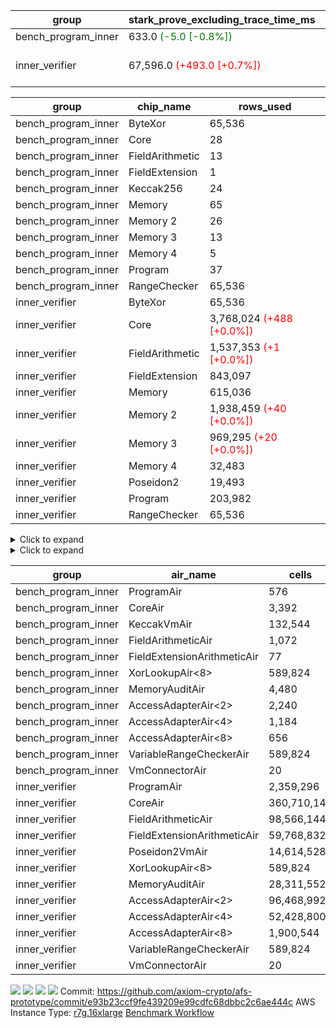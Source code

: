 | group | stark_prove_excluding_trace_time_ms | total_cells | total_cells_used | trace_gen_time_ms | verify_program_compile_ms |
| --- | --- | --- | --- | --- | --- |
| bench_program_inner | 633.0 <span style="color: green">(-5.0 [-0.8%])</span> | 1,325,889 | 211,816 | 2.0 |  |
| inner_verifier | 67,596.0 <span style="color: red">(+493.0 [+0.7%])</span> | 716,308,500 | 385,559,411 <span style="color: red">(+32,939 [+0.0%])</span> | 34,021.0 <span style="color: green">(-107.0 [-0.3%])</span> | 47,427.0 <span style="color: green">(-240.0 [-0.5%])</span> |

| group | chip_name | rows_used |
| --- | --- | --- |
| bench_program_inner | ByteXor | 65,536 |
| bench_program_inner | Core | 28 |
| bench_program_inner | FieldArithmetic | 13 |
| bench_program_inner | FieldExtension | 1 |
| bench_program_inner | Keccak256 | 24 |
| bench_program_inner | Memory | 65 |
| bench_program_inner | Memory 2 | 26 |
| bench_program_inner | Memory 3 | 13 |
| bench_program_inner | Memory 4 | 5 |
| bench_program_inner | Program | 37 |
| bench_program_inner | RangeChecker | 65,536 |
| inner_verifier | ByteXor | 65,536 |
| inner_verifier | Core | 3,768,024 <span style="color: red">(+488 [+0.0%])</span> |
| inner_verifier | FieldArithmetic | 1,537,353 <span style="color: red">(+1 [+0.0%])</span> |
| inner_verifier | FieldExtension | 843,097 |
| inner_verifier | Memory | 615,036 |
| inner_verifier | Memory 2 | 1,938,459 <span style="color: red">(+40 [+0.0%])</span> |
| inner_verifier | Memory 3 | 969,295 <span style="color: red">(+20 [+0.0%])</span> |
| inner_verifier | Memory 4 | 32,483 |
| inner_verifier | Poseidon2 | 19,493 |
| inner_verifier | Program | 203,982 |
| inner_verifier | RangeChecker | 65,536 |

<details>
<summary>Click to expand</summary>

| group | dsl_ir | opcode | frequency |
| --- | --- | --- | --- |
| bench_program_inner |  | JAL | 1 |
| bench_program_inner |  | STOREW | 2 |
| bench_program_inner | AddE | FE4ADD | 1 |
| bench_program_inner | AddF | ADD | 1 |
| bench_program_inner | AddVI | ADD | 6 |
| bench_program_inner | Alloc | ADD | 2 |
| bench_program_inner | Alloc | LOADW | 2 |
| bench_program_inner | Alloc | MUL | 2 |
| bench_program_inner | For | ADD | 2 |
| bench_program_inner | For | BNE | 3 |
| bench_program_inner | For | JAL | 1 |
| bench_program_inner | For | STOREW | 1 |
| bench_program_inner | Halt | TERMINATE | 1 |
| bench_program_inner | IfEqI | BNE | 2 |
| bench_program_inner | ImmE | STOREW | 8 |
| bench_program_inner | ImmF | STOREW | 2 |
| bench_program_inner | ImmV | STOREW | 3 |
| bench_program_inner | Keccak256 | KECCAK256 | 1 |
| bench_program_inner | StoreV | STOREW2 | 2 |
| inner_verifier |  | JAL | 1 |
| inner_verifier |  | STOREW | 2 |
| inner_verifier | AddE | FE4ADD | 223,742 |
| inner_verifier | AddEFFI | LOADW | 123 |
| inner_verifier | AddEFFI | STOREW | 369 |
| inner_verifier | AddEFI | ADD | 168 |
| inner_verifier | AddEI | ADD | 66,524 |
| inner_verifier | AddFI | ADD | 12,342 <span style="color: red">(+1 [+0.0%])</span> |
| inner_verifier | AddV | ADD | 5,537 |
| inner_verifier | AddVI | ADD | 267,447 |
| inner_verifier | Alloc | ADD | 22,394 |
| inner_verifier | Alloc | LOADW | 22,394 |
| inner_verifier | Alloc | MUL | 13,491 |
| inner_verifier | AssertEqE | BNE | 132 |
| inner_verifier | AssertEqEI | BNE | 4 |
| inner_verifier | AssertEqF | BNE | 3,886 |
| inner_verifier | AssertEqV | BNE | 1,108 |
| inner_verifier | AssertEqVI | BNE | 188 |
| inner_verifier | CycleTrackerEnd | CT_END | 104,083 |
| inner_verifier | CycleTrackerStart | CT_START | 104,083 |
| inner_verifier | DivE | BBE4DIV | 194,988 |
| inner_verifier | DivEIN | BBE4DIV | 30 |
| inner_verifier | DivEIN | STOREW | 120 |
| inner_verifier | DivFIN | DIV | 72 |
| inner_verifier | For | ADD | 521,262 |
| inner_verifier | For | BNE | 538,949 |
| inner_verifier | For | JAL | 17,687 |
| inner_verifier | For | LOADW | 882 |
| inner_verifier | For | STOREW | 16,805 |
| inner_verifier | Halt | TERMINATE | 1 |
| inner_verifier | HintBitsF | HINT_BITS | 22 |
| inner_verifier | HintInputVec | HINT_INPUT | 8,903 |
| inner_verifier | IfEq | BNE | 5,189 |
| inner_verifier | IfEqI | BNE | 120,449 |
| inner_verifier | IfEqI | JAL | 8,851 <span style="color: red">(+488 [+5.8%])</span> |
| inner_verifier | IfNe | BEQ | 6,385 |
| inner_verifier | IfNe | JAL | 20 |
| inner_verifier | IfNeI | BEQ | 862 |
| inner_verifier | ImmE | STOREW | 12,360 |
| inner_verifier | ImmF | STOREW | 13,389 |
| inner_verifier | ImmV | STOREW | 21,024 |
| inner_verifier | LoadE | LOADW | 41,204 |
| inner_verifier | LoadE | LOADW2 | 799,932 |
| inner_verifier | LoadF | LOADW | 13,965 |
| inner_verifier | LoadF | LOADW2 | 298,721 |
| inner_verifier | LoadV | LOADW | 11,647 |
| inner_verifier | LoadV | LOADW2 | 59,525 |
| inner_verifier | MulE | BBE4MUL | 408,006 |
| inner_verifier | MulEF | MUL | 1,584 |
| inner_verifier | MulEFI | MUL | 1,432 |
| inner_verifier | MulEI | BBE4MUL | 2,558 |
| inner_verifier | MulEI | STOREW | 10,232 |
| inner_verifier | MulF | MUL | 22,005 |
| inner_verifier | MulFI | MUL | 12 |
| inner_verifier | MulV | MUL | 682 |
| inner_verifier | MulVI | MUL | 7,734 |
| inner_verifier | NegE | MUL | 184 |
| inner_verifier | Poseidon2CompressBabyBear | COMP_POS2 | 6,657 |
| inner_verifier | Poseidon2PermuteBabyBear | PERM_POS2 | 12,836 |
| inner_verifier | StoreE | STOREW | 10,900 |
| inner_verifier | StoreE | STOREW2 | 10,984 |
| inner_verifier | StoreF | STOREW | 11,448 |
| inner_verifier | StoreF | STOREW2 | 101,402 |
| inner_verifier | StoreHintWord | ADD | 188,210 |
| inner_verifier | StoreHintWord | SHINTW | 197,795 |
| inner_verifier | StoreV | STOREW | 1,770 |
| inner_verifier | StoreV | STOREW2 | 22,388 |
| inner_verifier | SubE | FE4SUB | 13,773 |
| inner_verifier | SubEF | LOADW | 1,167,840 |
| inner_verifier | SubEF | SUB | 389,280 |
| inner_verifier | SubEFI | ADD | 1,288 |
| inner_verifier | SubEI | ADD | 240 |
| inner_verifier | SubV | SUB | 13,881 |
| inner_verifier | SubVI | SUB | 1,248 |
| inner_verifier | SubVIN | SUB | 336 |

</details>

<details>
<summary>Click to expand</summary>

| group | air_name | dsl_ir | opcode | cells_used |
| --- | --- | --- | --- | --- |
| bench_program_inner | Audit |  | JAL | 19 |
| bench_program_inner | CoreAir |  | JAL | 62 |
| bench_program_inner | Audit |  | STOREW | 38 |
| bench_program_inner | CoreAir |  | STOREW | 124 |
| bench_program_inner | AccessAdapter<2> | AddE | FE4ADD | 66 |
| bench_program_inner | AccessAdapter<4> | AddE | FE4ADD | 39 |
| bench_program_inner | Audit | AddE | FE4ADD | 76 |
| bench_program_inner | FieldExtensionArithmeticAir | AddE | FE4ADD | 41 |
| bench_program_inner | Audit | AddF | ADD | 19 |
| bench_program_inner | FieldArithmeticAir | AddF | ADD | 31 |
| bench_program_inner | Audit | AddVI | ADD | 38 |
| bench_program_inner | FieldArithmeticAir | AddVI | ADD | 186 |
| bench_program_inner | FieldArithmeticAir | Alloc | ADD | 62 |
| bench_program_inner | Audit | Alloc | LOADW | 38 |
| bench_program_inner | CoreAir | Alloc | LOADW | 124 |
| bench_program_inner | FieldArithmeticAir | Alloc | MUL | 62 |
| bench_program_inner | FieldArithmeticAir | For | ADD | 62 |
| bench_program_inner | CoreAir | For | BNE | 186 |
| bench_program_inner | CoreAir | For | JAL | 62 |
| bench_program_inner | Audit | For | STOREW | 19 |
| bench_program_inner | CoreAir | For | STOREW | 62 |
| bench_program_inner | CoreAir | Halt | TERMINATE | 62 |
| bench_program_inner | CoreAir | IfEqI | BNE | 124 |
| bench_program_inner | Audit | ImmE | STOREW | 152 |
| bench_program_inner | CoreAir | ImmE | STOREW | 496 |
| bench_program_inner | Audit | ImmF | STOREW | 38 |
| bench_program_inner | CoreAir | ImmF | STOREW | 124 |
| bench_program_inner | Audit | ImmV | STOREW | 38 |
| bench_program_inner | CoreAir | ImmV | STOREW | 186 |
| bench_program_inner | AccessAdapter<2> | Keccak256 | KECCAK256 | 220 |
| bench_program_inner | AccessAdapter<4> | Keccak256 | KECCAK256 | 130 |
| bench_program_inner | AccessAdapter<8> | Keccak256 | KECCAK256 | 85 |
| bench_program_inner | Audit | Keccak256 | KECCAK256 | 722 |
| bench_program_inner | KeccakVmAir | Keccak256 | KECCAK256 | 76,752 |
| bench_program_inner | Audit | StoreV | STOREW2 | 38 |
| bench_program_inner | CoreAir | StoreV | STOREW2 | 124 |
| inner_verifier | Audit |  | JAL | 19 |
| inner_verifier | CoreAir |  | JAL | 66 |
| inner_verifier | Audit |  | STOREW | 38 |
| inner_verifier | CoreAir |  | STOREW | 132 |
| inner_verifier | AccessAdapter<2> | AddE | FE4ADD | 1,122,286 |
| inner_verifier | AccessAdapter<4> | AddE | FE4ADD | 663,169 |
| inner_verifier | Audit | AddE | FE4ADD | 2,157,184 |
| inner_verifier | FieldExtensionArithmeticAir | AddE | FE4ADD | 9,173,422 |
| inner_verifier | AccessAdapter<2> | AddEFFI | LOADW | 660 |
| inner_verifier | AccessAdapter<4> | AddEFFI | LOADW | 780 |
| inner_verifier | Audit | AddEFFI | LOADW | 798 |
| inner_verifier | CoreAir | AddEFFI | LOADW | 8,118 |
| inner_verifier | AccessAdapter<2> | AddEFFI | STOREW | 660 |
| inner_verifier | Audit | AddEFFI | STOREW | 2,394 |
| inner_verifier | CoreAir | AddEFFI | STOREW | 24,354 |
| inner_verifier | AccessAdapter<2> | AddEFI | ADD | 286 |
| inner_verifier | AccessAdapter<4> | AddEFI | ADD | 169 |
| inner_verifier | Audit | AddEFI | ADD | 3,192 |
| inner_verifier | FieldArithmeticAir | AddEFI | ADD | 5,208 |
| inner_verifier | AccessAdapter<2> | AddEI | ADD | 360,470 <span style="color: red">(+220 [+0.1%])</span> |
| inner_verifier | AccessAdapter<4> | AddEI | ADD | 213,005 <span style="color: red">(+130 [+0.1%])</span> |
| inner_verifier | Audit | AddEI | ADD | 1,177,088 |
| inner_verifier | FieldArithmeticAir | AddEI | ADD | 2,062,244 |
| inner_verifier | Audit | AddFI | ADD | 3,021 |
| inner_verifier | FieldArithmeticAir | AddFI | ADD | 382,602 <span style="color: red">(+31 [+0.0%])</span> |
| inner_verifier | Audit | AddV | ADD | 19 |
| inner_verifier | FieldArithmeticAir | AddV | ADD | 171,647 |
| inner_verifier | Audit | AddVI | ADD | 17,005 |
| inner_verifier | FieldArithmeticAir | AddVI | ADD | 8,290,857 |
| inner_verifier | FieldArithmeticAir | Alloc | ADD | 694,214 |
| inner_verifier | Audit | Alloc | LOADW | 3,420 |
| inner_verifier | CoreAir | Alloc | LOADW | 1,478,004 |
| inner_verifier | AccessAdapter<2> | Alloc | MUL | 33 |
| inner_verifier | AccessAdapter<4> | Alloc | MUL | 39 |
| inner_verifier | FieldArithmeticAir | Alloc | MUL | 418,221 |
| inner_verifier | AccessAdapter<2> | AssertEqE | BNE | 726 |
| inner_verifier | AccessAdapter<4> | AssertEqE | BNE | 429 |
| inner_verifier | CoreAir | AssertEqE | BNE | 8,712 |
| inner_verifier | AccessAdapter<2> | AssertEqEI | BNE | 22 |
| inner_verifier | AccessAdapter<4> | AssertEqEI | BNE | 13 |
| inner_verifier | CoreAir | AssertEqEI | BNE | 264 |
| inner_verifier | CoreAir | AssertEqF | BNE | 256,476 |
| inner_verifier | CoreAir | AssertEqV | BNE | 73,128 |
| inner_verifier | CoreAir | AssertEqVI | BNE | 12,408 |
| inner_verifier | CoreAir | CycleTrackerEnd | CT_END | 6,869,478 |
| inner_verifier | CoreAir | CycleTrackerStart | CT_START | 6,869,478 |
| inner_verifier | AccessAdapter<2> | DivE | BBE4DIV | 8,564,952 |
| inner_verifier | AccessAdapter<4> | DivE | BBE4DIV | 5,061,108 |
| inner_verifier | Audit | DivE | BBE4DIV | 1,672 |
| inner_verifier | FieldExtensionArithmeticAir | DivE | BBE4DIV | 7,994,508 |
| inner_verifier | AccessAdapter<2> | DivEIN | BBE4DIV | 1,694 |
| inner_verifier | AccessAdapter<4> | DivEIN | BBE4DIV | 1,001 |
| inner_verifier | Audit | DivEIN | BBE4DIV | 2,204 |
| inner_verifier | FieldExtensionArithmeticAir | DivEIN | BBE4DIV | 1,230 |
| inner_verifier | AccessAdapter<2> | DivEIN | STOREW | 429 |
| inner_verifier | AccessAdapter<4> | DivEIN | STOREW | 117 |
| inner_verifier | CoreAir | DivEIN | STOREW | 7,920 |
| inner_verifier | Audit | DivFIN | DIV | 1,311 |
| inner_verifier | FieldArithmeticAir | DivFIN | DIV | 2,232 |
| inner_verifier | FieldArithmeticAir | For | ADD | 16,159,122 |
| inner_verifier | CoreAir | For | BNE | 35,570,634 |
| inner_verifier | AccessAdapter<2> | For | JAL | 407 |
| inner_verifier | AccessAdapter<4> | For | JAL | 481 |
| inner_verifier | CoreAir | For | JAL | 1,167,342 |
| inner_verifier | Audit | For | LOADW | 399 |
| inner_verifier | CoreAir | For | LOADW | 58,212 |
| inner_verifier | Audit | For | STOREW | 2,356 |
| inner_verifier | CoreAir | For | STOREW | 1,109,130 |
| inner_verifier | CoreAir | Halt | TERMINATE | 66 |
| inner_verifier | CoreAir | HintBitsF | HINT_BITS | 1,452 |
| inner_verifier | CoreAir | HintInputVec | HINT_INPUT | 587,598 |
| inner_verifier | CoreAir | IfEq | BNE | 342,474 |
| inner_verifier | CoreAir | IfEqI | BNE | 7,949,634 |
| inner_verifier | CoreAir | IfEqI | JAL | 584,166 <span style="color: red">(+32,208 [+5.8%])</span> |
| inner_verifier | CoreAir | IfNe | BEQ | 421,410 |
| inner_verifier | CoreAir | IfNe | JAL | 1,320 |
| inner_verifier | CoreAir | IfNeI | BEQ | 56,892 |
| inner_verifier | AccessAdapter<2> | ImmE | STOREW | 462 |
| inner_verifier | AccessAdapter<4> | ImmE | STOREW | 273 |
| inner_verifier | Audit | ImmE | STOREW | 226,784 |
| inner_verifier | CoreAir | ImmE | STOREW | 815,760 |
| inner_verifier | Audit | ImmF | STOREW | 3,876 |
| inner_verifier | CoreAir | ImmF | STOREW | 883,674 |
| inner_verifier | Audit | ImmV | STOREW | 18,506 |
| inner_verifier | CoreAir | ImmV | STOREW | 1,387,584 |
| inner_verifier | AccessAdapter<2> | LoadE | LOADW | 15,202 |
| inner_verifier | AccessAdapter<4> | LoadE | LOADW | 8,983 |
| inner_verifier | Audit | LoadE | LOADW | 704,824 |
| inner_verifier | CoreAir | LoadE | LOADW | 2,719,464 |
| inner_verifier | AccessAdapter<2> | LoadE | LOADW2 | 22,704 |
| inner_verifier | AccessAdapter<4> | LoadE | LOADW2 | 13,416 |
| inner_verifier | CoreAir | LoadE | LOADW2 | 52,795,512 |
| inner_verifier | AccessAdapter<2> | LoadF | LOADW | 21,252 |
| inner_verifier | AccessAdapter<4> | LoadF | LOADW | 12,558 |
| inner_verifier | AccessAdapter<8> | LoadF | LOADW | 8,211 |
| inner_verifier | Audit | LoadF | LOADW | 63,517 |
| inner_verifier | CoreAir | LoadF | LOADW | 921,690 |
| inner_verifier | AccessAdapter<2> | LoadF | LOADW2 | 583 |
| inner_verifier | AccessAdapter<4> | LoadF | LOADW2 | 351 |
| inner_verifier | AccessAdapter<8> | LoadF | LOADW2 | 374 |
| inner_verifier | Audit | LoadF | LOADW2 | 1,767 |
| inner_verifier | CoreAir | LoadF | LOADW2 | 19,715,586 |
| inner_verifier | Audit | LoadV | LOADW | 28,158 |
| inner_verifier | CoreAir | LoadV | LOADW | 768,702 |
| inner_verifier | Audit | LoadV | LOADW2 | 3,040 |
| inner_verifier | CoreAir | LoadV | LOADW2 | 3,928,650 |
| inner_verifier | AccessAdapter<2> | MulE | BBE4MUL | 509,190 <span style="color: red">(+220 [+0.0%])</span> |
| inner_verifier | AccessAdapter<4> | MulE | BBE4MUL | 300,885 <span style="color: red">(+130 [+0.0%])</span> |
| inner_verifier | Audit | MulE | BBE4MUL | 1,293,216 |
| inner_verifier | FieldExtensionArithmeticAir | MulE | BBE4MUL | 16,728,246 |
| inner_verifier | AccessAdapter<2> | MulEF | MUL | 7,414 |
| inner_verifier | AccessAdapter<4> | MulEF | MUL | 4,381 |
| inner_verifier | Audit | MulEF | MUL | 4,484 |
| inner_verifier | FieldArithmeticAir | MulEF | MUL | 49,104 |
| inner_verifier | AccessAdapter<2> | MulEFI | MUL | 1,100 |
| inner_verifier | AccessAdapter<4> | MulEFI | MUL | 650 |
| inner_verifier | Audit | MulEFI | MUL | 27,208 |
| inner_verifier | FieldArithmeticAir | MulEFI | MUL | 44,392 |
| inner_verifier | AccessAdapter<2> | MulEI | BBE4MUL | 165,396 |
| inner_verifier | AccessAdapter<4> | MulEI | BBE4MUL | 97,734 |
| inner_verifier | Audit | MulEI | BBE4MUL | 189,848 |
| inner_verifier | FieldExtensionArithmeticAir | MulEI | BBE4MUL | 104,878 |
| inner_verifier | AccessAdapter<2> | MulEI | STOREW | 56,045 |
| inner_verifier | AccessAdapter<4> | MulEI | STOREW | 32,994 |
| inner_verifier | Audit | MulEI | STOREW | 57 |
| inner_verifier | CoreAir | MulEI | STOREW | 675,312 |
| inner_verifier | Audit | MulF | MUL | 779 |
| inner_verifier | FieldArithmeticAir | MulF | MUL | 682,155 |
| inner_verifier | Audit | MulFI | MUL | 228 |
| inner_verifier | FieldArithmeticAir | MulFI | MUL | 372 |
| inner_verifier | Audit | MulV | MUL | 12,901 |
| inner_verifier | FieldArithmeticAir | MulV | MUL | 21,142 |
| inner_verifier | Audit | MulVI | MUL | 114 |
| inner_verifier | FieldArithmeticAir | MulVI | MUL | 239,754 |
| inner_verifier | AccessAdapter<2> | NegE | MUL | 902 |
| inner_verifier | AccessAdapter<4> | NegE | MUL | 533 |
| inner_verifier | Audit | NegE | MUL | 3,496 |
| inner_verifier | FieldArithmeticAir | NegE | MUL | 5,704 |
| inner_verifier | AccessAdapter<2> | Poseidon2CompressBabyBear | COMP_POS2 | 276,276 |
| inner_verifier | AccessAdapter<4> | Poseidon2CompressBabyBear | COMP_POS2 | 163,254 |
| inner_verifier | AccessAdapter<8> | Poseidon2CompressBabyBear | COMP_POS2 | 106,743 |
| inner_verifier | Poseidon2VmAir<BabyBear> | Poseidon2CompressBabyBear | COMP_POS2 | 2,782,626 |
| inner_verifier | AccessAdapter<2> | Poseidon2PermuteBabyBear | PERM_POS2 | 598,477 |
| inner_verifier | AccessAdapter<4> | Poseidon2PermuteBabyBear | PERM_POS2 | 354,068 |
| inner_verifier | AccessAdapter<8> | Poseidon2PermuteBabyBear | PERM_POS2 | 233,274 |
| inner_verifier | Poseidon2VmAir<BabyBear> | Poseidon2PermuteBabyBear | PERM_POS2 | 5,365,448 |
| inner_verifier | AccessAdapter<2> | StoreE | STOREW | 7,392 |
| inner_verifier | AccessAdapter<4> | StoreE | STOREW | 4,368 |
| inner_verifier | Audit | StoreE | STOREW | 207,100 |
| inner_verifier | CoreAir | StoreE | STOREW | 719,400 |
| inner_verifier | AccessAdapter<2> | StoreE | STOREW2 | 45,276 |
| inner_verifier | AccessAdapter<4> | StoreE | STOREW2 | 26,754 |
| inner_verifier | Audit | StoreE | STOREW2 | 26,752 |
| inner_verifier | CoreAir | StoreE | STOREW2 | 724,944 |
| inner_verifier | Audit | StoreF | STOREW | 217,512 |
| inner_verifier | CoreAir | StoreF | STOREW | 755,568 |
| inner_verifier | AccessAdapter<2> | StoreF | STOREW2 | 522,071 |
| inner_verifier | AccessAdapter<4> | StoreF | STOREW2 | 308,919 |
| inner_verifier | AccessAdapter<8> | StoreF | STOREW2 | 203,609 |
| inner_verifier | Audit | StoreF | STOREW2 | 51,984 |
| inner_verifier | CoreAir | StoreF | STOREW2 | 6,692,532 |
| inner_verifier | FieldArithmeticAir | StoreHintWord | ADD | 5,834,510 |
| inner_verifier | Audit | StoreHintWord | SHINTW | 3,758,105 |
| inner_verifier | CoreAir | StoreHintWord | SHINTW | 13,054,470 |
| inner_verifier | Audit | StoreV | STOREW | 33,630 |
| inner_verifier | CoreAir | StoreV | STOREW | 116,820 |
| inner_verifier | Audit | StoreV | STOREW2 | 420,698 |
| inner_verifier | CoreAir | StoreV | STOREW2 | 1,477,608 |
| inner_verifier | AccessAdapter<2> | SubE | FE4SUB | 455,862 |
| inner_verifier | AccessAdapter<4> | SubE | FE4SUB | 269,373 |
| inner_verifier | Audit | SubE | FE4SUB | 970,368 |
| inner_verifier | FieldExtensionArithmeticAir | SubE | FE4SUB | 564,693 |
| inner_verifier | AccessAdapter<2> | SubEF | LOADW | 4,281,838 |
| inner_verifier | Audit | SubEF | LOADW | 1,254 |
| inner_verifier | CoreAir | SubEF | LOADW | 77,077,440 |
| inner_verifier | AccessAdapter<2> | SubEF | SUB | 4,281,838 |
| inner_verifier | AccessAdapter<4> | SubEF | SUB | 5,060,354 |
| inner_verifier | Audit | SubEF | SUB | 418 |
| inner_verifier | FieldArithmeticAir | SubEF | SUB | 12,067,680 |
| inner_verifier | AccessAdapter<2> | SubEFI | ADD | 176 |
| inner_verifier | AccessAdapter<4> | SubEFI | ADD | 104 |
| inner_verifier | Audit | SubEFI | ADD | 24,472 |
| inner_verifier | FieldArithmeticAir | SubEFI | ADD | 39,928 |
| inner_verifier | AccessAdapter<2> | SubEI | ADD | 968 |
| inner_verifier | AccessAdapter<4> | SubEI | ADD | 572 |
| inner_verifier | Audit | SubEI | ADD | 4,408 |
| inner_verifier | FieldArithmeticAir | SubEI | ADD | 7,440 |
| inner_verifier | Audit | SubV | SUB | 57 |
| inner_verifier | FieldArithmeticAir | SubV | SUB | 430,311 |
| inner_verifier | Audit | SubVI | SUB | 14,003 |
| inner_verifier | FieldArithmeticAir | SubVI | SUB | 38,688 |
| inner_verifier | FieldArithmeticAir | SubVIN | SUB | 10,416 |

</details>

| group | air_name | cells | constraints | interactions | main_cols | perm_cols | prep_cols | quotient_deg | rows |
| --- | --- | --- | --- | --- | --- | --- | --- | --- | --- |
| bench_program_inner | ProgramAir<BabyBear> | 576 | 4 | 1 | 1 | 8 | 9 | 1 | 64 |
| bench_program_inner | CoreAir | 3,392 | 115 | 19 | 62 | 44 |  | 2 | 32 |
| bench_program_inner | KeccakVmAir | 132,544 | 2,251 | 235 | 3,198 | 944 |  | 2 | 32 |
| bench_program_inner | FieldArithmeticAir | 1,072 | 28 | 15 | 31 | 36 |  | 2 | 16 |
| bench_program_inner | FieldExtensionArithmeticAir | 77 | 28 | 15 | 41 | 36 |  | 2 | 1 |
| bench_program_inner | XorLookupAir<8> | 589,824 | 4 | 1 | 1 | 8 | 3 | 1 | 65,536 |
| bench_program_inner | MemoryAuditAir | 4,480 | 21 | 6 | 19 | 16 |  | 2 | 128 |
| bench_program_inner | AccessAdapterAir<2> | 2,240 | 14 | 5 | 11 | 24 |  | 2 | 64 |
| bench_program_inner | AccessAdapterAir<4> | 1,184 | 14 | 5 | 13 | 24 |  | 2 | 32 |
| bench_program_inner | AccessAdapterAir<8> | 656 | 14 | 5 | 17 | 24 |  | 2 | 16 |
| bench_program_inner | VariableRangeCheckerAir | 589,824 | 4 | 1 | 1 | 8 | 2 | 1 | 65,536 |
| bench_program_inner | VmConnectorAir | 20 | 4 | 2 | 2 | 8 | 1 | 2 | 2 |
| inner_verifier | ProgramAir<BabyBear> | 2,359,296 | 4 | 1 | 1 | 8 | 9 | 1 | 262,144 |
| inner_verifier | CoreAir | 360,710,144 | 113 | 19 | 66 | 20 |  | 8 | 4,194,304 |
| inner_verifier | FieldArithmeticAir | 98,566,144 | 23 | 15 | 31 | 16 |  | 8 | 2,097,152 |
| inner_verifier | FieldExtensionArithmeticAir | 59,768,832 | 23 | 15 | 41 | 16 |  | 8 | 1,048,576 |
| inner_verifier | Poseidon2VmAir<BabyBear> | 14,614,528 | 373 | 32 | 418 | 28 |  | 8 | 32,768 |
| inner_verifier | XorLookupAir<8> | 589,824 | 4 | 1 | 1 | 8 | 3 | 1 | 65,536 |
| inner_verifier | MemoryAuditAir | 28,311,552 | 19 | 6 | 19 | 8 |  | 8 | 1,048,576 |
| inner_verifier | AccessAdapterAir<2> | 96,468,992 | 11 | 5 | 11 | 12 |  | 4 | 4,194,304 |
| inner_verifier | AccessAdapterAir<4> | 52,428,800 | 11 | 5 | 13 | 12 |  | 4 | 2,097,152 |
| inner_verifier | AccessAdapterAir<8> | 1,900,544 | 11 | 5 | 17 | 12 |  | 4 | 65,536 |
| inner_verifier | VariableRangeCheckerAir | 589,824 | 4 | 1 | 1 | 8 | 2 | 1 | 65,536 |
| inner_verifier | VmConnectorAir | 20 | 4 | 2 | 2 | 8 | 1 | 2 | 2 |



[![](https://axiom-public-data-staging-us-east-1.s3.us-east-1.amazonaws.com/benchmark/github/flamegraphs/e93b23ccf9fe439209e99cdfc68dbbc2c6ae444c/small_e2e.dsl_ir.opcode.air_name.cells_used.reverse.svg)](https://axiom-public-data-staging-us-east-1.s3.us-east-1.amazonaws.com/benchmark/github/flamegraphs/e93b23ccf9fe439209e99cdfc68dbbc2c6ae444c/small_e2e.dsl_ir.opcode.air_name.cells_used.reverse.svg)
[![](https://axiom-public-data-staging-us-east-1.s3.us-east-1.amazonaws.com/benchmark/github/flamegraphs/e93b23ccf9fe439209e99cdfc68dbbc2c6ae444c/small_e2e.dsl_ir.opcode.air_name.cells_used.svg)](https://axiom-public-data-staging-us-east-1.s3.us-east-1.amazonaws.com/benchmark/github/flamegraphs/e93b23ccf9fe439209e99cdfc68dbbc2c6ae444c/small_e2e.dsl_ir.opcode.air_name.cells_used.svg)
[![](https://axiom-public-data-staging-us-east-1.s3.us-east-1.amazonaws.com/benchmark/github/flamegraphs/e93b23ccf9fe439209e99cdfc68dbbc2c6ae444c/small_e2e.dsl_ir.opcode.frequency.reverse.svg)](https://axiom-public-data-staging-us-east-1.s3.us-east-1.amazonaws.com/benchmark/github/flamegraphs/e93b23ccf9fe439209e99cdfc68dbbc2c6ae444c/small_e2e.dsl_ir.opcode.frequency.reverse.svg)
[![](https://axiom-public-data-staging-us-east-1.s3.us-east-1.amazonaws.com/benchmark/github/flamegraphs/e93b23ccf9fe439209e99cdfc68dbbc2c6ae444c/small_e2e.dsl_ir.opcode.frequency.svg)](https://axiom-public-data-staging-us-east-1.s3.us-east-1.amazonaws.com/benchmark/github/flamegraphs/e93b23ccf9fe439209e99cdfc68dbbc2c6ae444c/small_e2e.dsl_ir.opcode.frequency.svg)
Commit: https://github.com/axiom-crypto/afs-prototype/commit/e93b23ccf9fe439209e99cdfc68dbbc2c6ae444c
AWS Instance Type: [r7g.16xlarge](https://instances.vantage.sh/aws/ec2/r7g.16xlarge)
[Benchmark Workflow](https://github.com/axiom-crypto/afs-prototype/actions/runs/11261087582)
